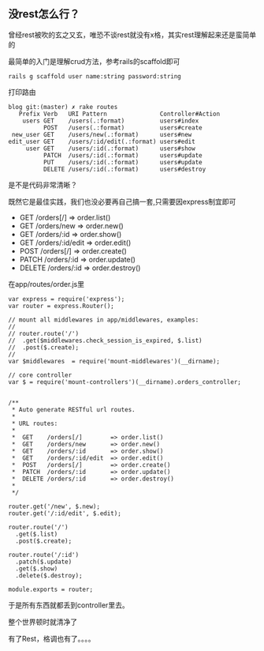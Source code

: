 ## 没rest怎么行？

曾经rest被吹的玄之又玄，唯恐不谈rest就没有x格，其实rest理解起来还是蛮简单的

最简单的入门是理解crud方法，参考rails的scaffold即可

```
rails g scaffold user name:string password:string
```

打印路由

```
blog git:(master) ✗ rake routes
   Prefix Verb   URI Pattern               Controller#Action
    users GET    /users(.:format)          users#index
          POST   /users(.:format)          users#create
 new_user GET    /users/new(.:format)      users#new
edit_user GET    /users/:id/edit(.:format) users#edit
     user GET    /users/:id(.:format)      users#show
          PATCH  /users/:id(.:format)      users#update
          PUT    /users/:id(.:format)      users#update
          DELETE /users/:id(.:format)      users#destroy
```

是不是代码非常清晰？

既然它是最佳实践，我们也没必要再自己搞一套,只需要因express制宜即可

*  GET    /orders[/]        => order.list()
*  GET    /orders/new       => order.new()
*  GET    /orders/:id       => order.show()
*  GET    /orders/:id/edit  => order.edit()
*  POST   /orders[/]        => order.create()
*  PATCH  /orders/:id       => order.update()
*  DELETE /orders/:id       => order.destroy()


在app/routes/order.js里

```
var express = require('express');
var router = express.Router();

// mount all middlewares in app/middlewares, examples:
// 
// router.route('/')
//  .get($middlewares.check_session_is_expired, $.list)
//  .post($.create);
// 
var $middlewares  = require('mount-middlewares')(__dirname);

// core controller
var $ = require('mount-controllers')(__dirname).orders_controller;


/**
 * Auto generate RESTful url routes.
 *
 * URL routes:
 *
 *  GET    /orders[/]        => order.list()
 *  GET    /orders/new       => order.new()
 *  GET    /orders/:id       => order.show()
 *  GET    /orders/:id/edit  => order.edit()
 *  POST   /orders[/]        => order.create()
 *  PATCH  /orders/:id       => order.update()
 *  DELETE /orders/:id       => order.destroy()
 *
 */

router.get('/new', $.new);  
router.get('/:id/edit', $.edit);

router.route('/')
  .get($.list)
  .post($.create);

router.route('/:id')
  .patch($.update)
  .get($.show)
  .delete($.destroy);

module.exports = router;
```

于是所有东西就都丢到controller里去。

整个世界顿时就清净了

有了Rest，格调也有了。。。。
